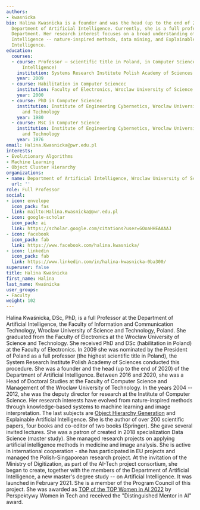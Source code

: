 ```yaml
---
authors:
- kwasnicka
bio: Halina Kwasnicka is a founder and was the head (up to the end of 2020) of the
  Department of Artificial Intelligence. Currently, she is a full professor at this
  Department. Her research interest focuses on a broad understanding of Artificial
  Intelligence -- nature-inspired methods, data mining, and Explainable Artificial
  Intelligence.
education:
  courses:
  - course: Professor – scientific title in Poland, in Computer Science (Artificial
      Intelligence)
    institution: Systems Research Institute Polish Academy of Sciences
    year: 2009
  - course: Habilitation in Computer Sciencec
    institution: Faculty of Electronics, Wroclaw University of Science and Technology
    year: 2000
  - course: PhD in Computer Sciencec
    institution: Institute of Engineering Cybernetics, Wroclaw University of Science
      and Technology
    year: 1980
  - course: MsC in Computer Science
    institution: Institute of Engineering Cybernetics, Wroclaw University of Science
      and Technology
    year: 1976
email: Halina.Kwasnicka@pwr.edu.pl
interests:
- Evolutionary Algorithms
- Machine Learning
- Object Cluster Hierarchy
organizations:
- name: Department of Artificial Intelligence, Wroclaw University of Science and Technology
  url: ''
role: Full Professor
social:
- icon: envelope
  icon_pack: fas
  link: mailto:Halina.Kwasnicka@pwr.edu.pl
- icon: google-scholar
  icon_pack: ai
  link: https://scholar.google.com/citations?user=GOoaHHEAAAAJ
- icon: facebook
  icon_pack: fab
  link: https://www.facebook.com/halina.kwasnicka/
- icon: linkedin
  icon_pack: fab
  link: https://www.linkedin.com/in/halina-kwasnicka-0ba300/
superuser: false
title: Halina Kwaśnicka
first_name: Halina
last_name: Kwaśnicka
user_groups:
- Faculty
weight: 102
---
```

Halina Kwaśnicka, DSc, PhD, is a full Professor at the Department of Artificial Intelligence, the Faculty of Information and Communication Technology, Wroclaw University of Science and Technology, Poland. She graduated from the Faculty of Electronics at the Wrocław University of Science and Technology. She received PhD and DSc (habilitation in Poland) at the Faculty of Electronics. In 2009 she was nominated by the President of Poland as a full professor (the highest scientific title in Poland), the System Research Institute Polish Academy of Sciences conducted this procedure.
She was a founder and the head (up to the end of 2020) of the Department of Artificial Intelligence. Between 2016 and 2020, she was a Head of Doctoral Studies at the Faculty of Computer Science and Management of the Wroclaw University of Technology. In the years 2004 -- 2012, she was the deputy director for research at the Institute of Computer Science. 
Her research interests have evolved from nature-inspired methods through knowledge-based systems to machine learning and image interpretation. The last subjects are   [Object Hierarchy Generation](https://doi.org/10.1016/j.ins.2020.12.020) and Explainable Artificial Intelligence. She is the author of over 200 scientific papers, four books and co-editor of two books (Springer). She gave several invited lectures. She was a patron of created in 2018 specialization Data Science (master study). 
She managed research projects on applying artificial intelligence methods in medicine and image analysis. She is active in international cooperation - she has participated in EU projects and managed the Polish-Singaporean research project. At the invitation of the Ministry of Digitization, as part of the AI-Tech project consortium, she began to create, together with the members of the Department of Artificial Intelligence, a new master's degree study -- on Artificial Intelligence. It was launched in February 2021. She is a member of the Program Council of this project. She was awarded as [TOP of the TOP Women in AI 2022](https://www.linkedin.com/feed/update/urn%3Ali%3Aactivity%3A6940731034338521088/) by Perspektywy Women in Tech and received the "Distinguished Mentor in AI" award.
